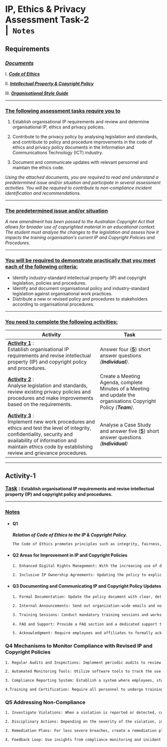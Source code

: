 # IP, Ethics & Privacy <br>Assessment Task-2<br> |&nbsp; `Notes`

## Requirements

### _<u>Documents</u>_

I. [_**Code of Ethics**_](https://github.com/Nathan-Bransby-NMT/Dual-Diploma-2024/blob/main/Semester-1/Apply-IP-Privacy-and-Ethics/Assessments/AT-2/Code%20of%20Ethics.docx)

II. [_**Intellectual Property & Copyright Policy**_](https://github.com/Nathan-Bransby-NMT/Dual-Diploma-2024/blob/main/Semester-1/Apply-IP-Privacy-and-Ethics/Assessments/AT-2/Intellectual%20Property%20and%20Copyright%20Policy.docx)

III. [_**Organisational Style Guide**_](https://github.com/Nathan-Bransby-NMT/Dual-Diploma-2024/blob/main/Semester-1/Apply-IP-Privacy-and-Ethics/Assessments/AT-2/Organisational%20Style%20Guide.docx)

---

### <u>**The following assessment tasks require you to**</u>

1. Establish organisational IP requirements and review and determine organisational IP, ethics and privacy policies.

2. Contribute to the privacy policy by analysing legislation and standards, and contribute to policy and procedure improvements in the code of ethics and privacy policy documents in the Information and Communications Technology (ICT) industry.

3. Document and communicate updates with relevant personnel and maintain the ethics code.  

_Using the attached documents, you are required to read and understand a predetermined issue and/or situation and participate in several assessment activities. You will be required to contribute to non-compliance incident identification and recommendations._

---

### <u>**The predetermined issue and/or situation**</u>

_A new amendment has been passed to the Australian Copyright Act that allows for broader use of copyrighted material in an educational context. The student must analyse the changes to the legislation and assess how it impacts the training organisation's current IP and Copyright Policies and Procedures._

---

### <u>**You will be required to demonstrate practically that you meet each of the following criteria:**</u>

- Identify industry-standard intellectual property (IP) and copyright legislation, policies and procedures.
- Identify and document organisational policy and industry-standard legislation against organisational work practices.
- Distribute a new or revised policy and procedures to stakeholders according to organisational procedures.

---

### <u>**You need to complete the following activities:**</u>

| Activity | Task |
|----------|------|
| <u>**Activity 1**</u> : <br> Establish organisational IP requirements and revise intellectual property (IP) and copyright policy and procedures. | Answer four (<u>**5**</u>) short answer questions _(**Individual**)_. |
| <u>**Activity 2**</u> : <br>Analyse legislation and standards, review existing privacy policies and procedures and make improvements based on the requirements. | Create a Meeting Agenda, complete Minutes of a Meeting and update the organisations Copyright Policy _(**Team**)_. |
| <u>**Activity 3**</u> : <br>Implement new work procedures and ethics and test the level of integrity, confidentiality, security and availability of information and maintain ethics code by establishing review and grievance procedures. | Analyse a Case Study and answer five (<u>**5**</u>) short answer questions _(**Individual**)_ |

---

## **Activity-1**

**<big><u>Task</u> :</big> Establish organisational IP requirements and revise intellectual property (IP) and copyright policy and procedures.**

---

### <u>Notes</u>

- #### Q1
  
  _**Relation of Code of Ethics to the IP & Copyright Policy.**_
  
  ```.txt
  The Code of Ethics promotes principles such as integrity, fairness, and respect, which are fundamental in establishing IP requirements. These ethical guidelines ensure that all personnel act honestly and transparently, respecting the IP rights of others and avoiding conflicts of interest. The emphasis on compliance with laws and regulations in the Code of Ethics supports adherence to copyright laws and IP protection measures outlined in the IP & Copyright Policy. This ethical framework fosters a culture of accountability and responsibility, ensuring that IP is managed and protected in a fair and lawful manner.
  ```

- #### Q2 Areas for Improvement in IP and Copyright Policies

  ```.txt
  1. Enhanced Digital Rights Management: With the increasing use of digital platforms, the policy should include robust guidelines for digital rights management to prevent unauthorized distribution and use of digital content. This ensures compliance with recent legislation on digital copyright protection.

  2. Inclusive IP Ownership Agreements: Updating the policy to explicitly address collaborative and remote work environments can ensure fair IP ownership agreements. This change reflects ethical practices of recognizing contributions from all involved parties, including remote workers and collaborators, thereby aligning with modern work dynamics and recent legislative updates on IP rights.
  ```

- #### Q3 Documenting and Communicating IP and Copyright Policy Updates

  ```.txt
  1. Formal Documentation: Update the policy document with clear, detailed explanations of the changes. Ensure the document is accessible in a central repository, such as the company intranet.

  2. Internal Announcements: Send out organization-wide emails and notifications detailing the updates, their implications, and the reasons behind them.

  3. Training Sessions: Conduct mandatory training sessions and workshops to educate staff, contractors, and students about the new policy changes.
 
  4. FAQ and Support: Provide a FAQ section and a dedicated support team or helpline to address questions and concerns about the updates.

  5. Acknowledgment: Require employees and affiliates to formally acknowledge their understanding and acceptance of the new policy.
  ```

### Q4 Mechanisms to Monitor Compliance with Revised IP and Copyright Policies

```.txt
1. Regular Audits and Inspections: Implement periodic audits to review compliance with IP and copyright policies. This involves checking documentation, usage logs, and other records to ensure adherence to policy guidelines.

2. Automated Monitoring Tools: Utilize software tools to track the use and distribution of digital content, ensuring it complies with the established policies. These tools can flag unauthorized usage or distribution of IP.

3. Compliance Reporting System: Establish a system where employees, students, and contractors can report potential violations anonymously. This encourages vigilance and accountability across the organization.

4.Training and Certification: Require all personnel to undergo training on IP and copyright policies regularly and pass a certification test. This ensures everyone is aware of their responsibilities and the consequences of non-compliance.
```

### Q5 Addressing Non-Compliance

```.txt
1. Investigate Violations: When a violation is reported or detected, conduct a thorough investigation to understand the scope and impact. This should be handled by a dedicated compliance team to ensure objectivity.

2. Disciplinary Actions: Depending on the severity of the violation, implement appropriate disciplinary measures, ranging from warnings and mandatory retraining to termination of employment or contracts. Ensure that these actions are documented and communicated as part of the compliance records.

3. Remediation Plans: For less severe breaches, create a remediation plan that includes additional training and closer monitoring to prevent future violations. This plan should be tailored to address the specific shortcomings that led to the non-compliance.

4. Feedback Loop: Use insights from compliance monitoring and incident investigations to continuously improve the IP and copyright policies. This feedback loop helps in adapting the policies to changing circumstances and emerging challenges.
```
